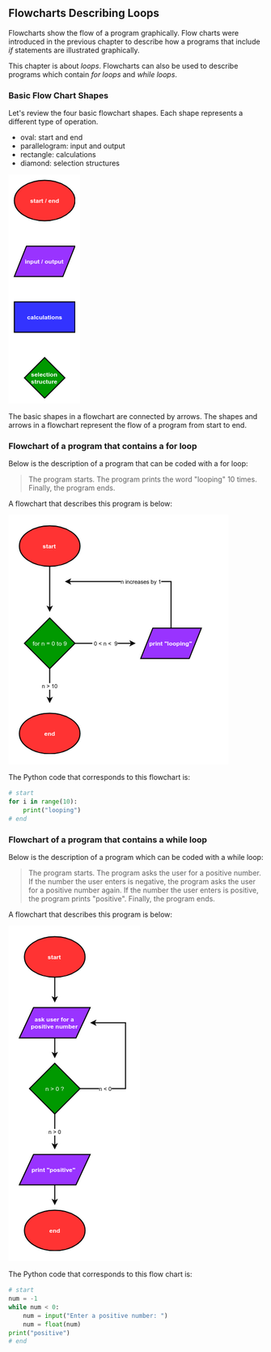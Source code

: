 
## Flowcharts Describing Loops
Flowcharts show the flow of a program graphically. Flow charts were introduced in the previous chapter to describe how a programs that include _if_ statements are illustrated graphically.

This chapter is about _loops_. Flowcharts can also be used to describe programs which contain _for loops_ and _while loops_.
### Basic Flow Chart Shapes
Let's review the four basic flowchart shapes. Each shape represents a different type of operation.

 * oval: start and end
 * parallelogram: input and output
 * rectangle: calculations
 * diamond: selection structures
 
![Four the four flowchart shapes: oval, parallelogram, rectangle, and diamond](images/four_flow_chart_shapes.png)
 
The basic shapes in a flowchart are connected by arrows. The shapes and arrows in a flowchart represent the flow of a program from start to end.
### Flowchart of a program that contains a for loop
Below is the description of a program that can be coded with a for loop:

 > The program starts. The program prints the word "looping" 10 times. Finally, the program ends.

A flowchart that describes this program is below:

![Flowchart of a program that contains a for loop](images/flow_chart_of_program_that_contains_a_for_loop.png)

The Python code that corresponds to this flowchart is:

```python
# start
for i in range(10):
    print("looping")
# end
```
### Flowchart of a program that contains a while loop
Below is the description of a program which can be coded with a while loop:

 > The program starts. The program asks the user for a positive number. If the number the user enters is negative, the program asks the user for a positive number again. If the number the user enters is positive, the program prints "positive". Finally, the program ends.

A flowchart that describes this program is below:

![Flow chart of a program that contains a for loop](images/flow_chart_of_program_that_contains_a_while_loop.png)

The Python code that corresponds to this flow chart is:

```python
# start
num = -1
while num < 0:
    num = input("Enter a positive number: ")
    num = float(num)
print("positive")
# end
```
 


